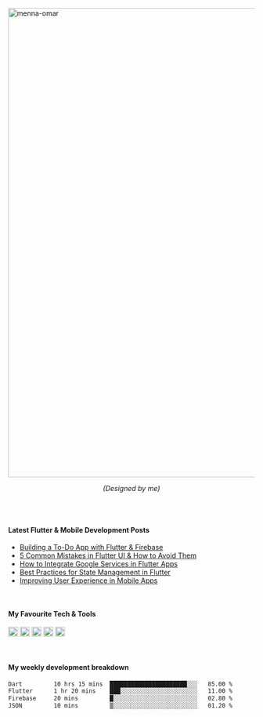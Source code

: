 <!-- Banner or ASCII Art (اختياري لو تحبي تضيفيه) -->
<!-- ```
 __  __                  _       _             
|  \/  | ___ _ __   __ _| | __ _| |_ ___  _ __ 
| |\/| |/ _ \ '_ \ / _` | |/ _` | __/ _ \| '__|
| |  | |  __/ | | | (_| | | (_| | || (_) | |   
|_|  |_|\___|_| |_|\__, |_|\__,_|\__\___/|_|   
                   |___/                       
``` -->

<img width="957" alt="menna-omar" src="./assets/menna-omar-banner.png">

<p align="center"><i>(Designed by me)</i></p>

<br /> <br />

#### Latest Flutter & Mobile Development Posts

<!--START_SECTION:feed-->
* [Building a To-Do App with Flutter & Firebase](https://github.com/Menna-Omar24/to_do)
* [5 Common Mistakes in Flutter UI & How to Avoid Them](#)
* [How to Integrate Google Services in Flutter Apps](#)
* [Best Practices for State Management in Flutter](#)
* [Improving User Experience in Mobile Apps](#)
<!--END_SECTION:feed-->

<br />

#### My Favourite Tech & Tools

<code><img height="20" alt="dart" src="https://raw.githubusercontent.com/github/explore/master/topics/dart/dart.png"></code>
<code><img height="20" alt="flutter" src="https://raw.githubusercontent.com/github/explore/master/topics/flutter/flutter.png"></code>
<code><img height="20" alt="firebase" src="https://raw.githubusercontent.com/github/explore/master/topics/firebase/firebase.png"></code>
<code><img height="20" alt="figma" src="https://raw.githubusercontent.com/github/explore/master/topics/figma/figma.png"></code>
<code><img height="20" alt="github" src="https://raw.githubusercontent.com/github/explore/master/topics/github/github.png"></code>

<br />

#### My weekly development breakdown

<!--START_SECTION:waka-->

```txt
Dart         10 hrs 15 mins  ██████████████████████░░░   85.00 %
Flutter      1 hr 20 mins    ███░░░░░░░░░░░░░░░░░░░░░░   11.00 %
Firebase     20 mins         █░░░░░░░░░░░░░░░░░░░░░░░░   02.80 %
JSON         10 mins         ▒░░░░░░░░░░░░░░░░░░░░░░░░   01.20 %
